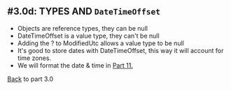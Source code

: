 #3.0d: TYPES AND `DateTimeOffset`
---
- Objects are reference types, they can be null
- DateTimeOffset is a value type, they can't be null
- Adding the ? to ModifiedUtc allows a value type to be null
- It's good to store dates with DateTimeOffset, this way it will account for time zones.
- We will format the date & time in [Part 11.](/11-DateFormat/11.0-DateFormat.md)

[Back](3.0-Data.md) to part 3.0